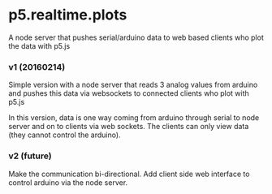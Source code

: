 # p5.realtime.plots
A node server that pushes serial/arduino data to web based clients who plot the data with p5.js

### v1 (20160214)

Simple version with a node server that reads 3 analog values from arduino and pushes this data via websockets to connected clients who plot with p5.js

In this version, data is one way coming from arduino through serial to node server and on to clients via web sockets. The clients can only view data (they cannot control the arduino).

### v2 (future)

Make the communication bi-directional. Add client side web interface to control arduino via the node server.
